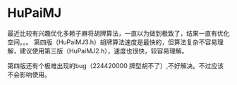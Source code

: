 # HuPaiMJ

最近比较有兴趣优化多赖子麻将胡牌算法，一直以为做到极致了，结果一直有优化空间。。。
第四版（HuPaiMJ3.h）胡牌算法速度是最快的，但算法复杂不容易理解，建议使用第三版（HuPaiMJ2.h），速度也很快，较容易理解。

第四版还有个极难出现的bug（224420000 牌型胡不了）,不好解决。不过应该不会影响使用。
